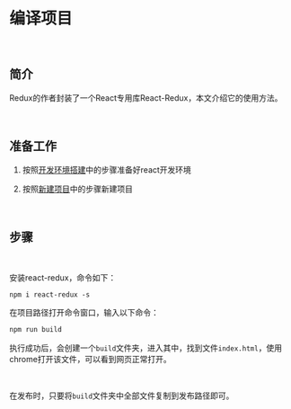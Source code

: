 # 编译项目
​	

## 简介

Redux的作者封装了一个React专用库React-Redux，本文介绍它的使用方法。

​	

## 准备工作

1. 按照[开发环境搭建](开发环境搭建.md)中的步骤准备好react开发环境
2. 按照[新建项目](新建项目.md)中的步骤新建项目

   ​

## 步骤

​	

安装react-redux，命令如下：

```shell
npm i react-redux -s
```







在项目路径打开命令窗口，输入以下命令：

```sh
npm run build
```

执行成功后，会创建一个`build`文件夹，进入其中，找到文件`index.html`，使用chrome打开该文件，可以看到网页正常打开。

​	

在发布时，只要将`build`文件夹中全部文件复制到发布路径即可。

